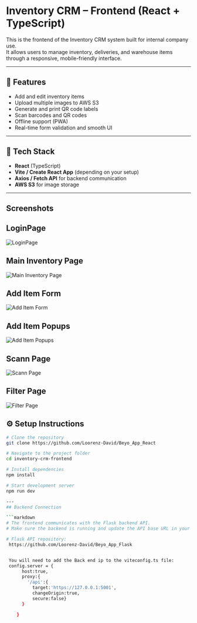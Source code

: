 # Inventory CRM – Frontend (React + TypeScript)

This is the frontend of the Inventory CRM system built for internal company use.  
It allows users to manage inventory, deliveries, and warehouse items through a responsive, mobile-friendly interface.

---

## 🚀 Features
- Add and edit inventory items
- Upload multiple images to AWS S3
- Generate and print QR code labels
- Scan barcodes and QR codes
- Offline support (PWA)
- Real-time form validation and smooth UI

---

## 🧰 Tech Stack
- **React** (TypeScript)
- **Vite / Create React App** (depending on your setup)
- **Axios / Fetch API** for backend communication
- **AWS S3** for image storage

---

## Screenshots

## LoginPage
![LoginPage](assets/screenshots/LoginPage.jpg)

## Main Inventory Page
![Main Inventory Page](assets/screenshots/MainInvPage.jpg)

## Add Item Form
![Add Item Form](assets/screenshots/AddItemPage.jpg)
## Add Item Popups
![Add Item Popups](assets/screenshots/AddItemPopup.jpg)

## Scann Page
![Scann Page](assets/screenshots/ScannerPage.jpg)

## Filter Page
![Filter Page](assets/screenshots/FilterPage.jpg)

## ⚙️ Setup Instructions

```bash
# Clone the repository
git clone https://github.com/Loorenz-David/Beyo_App_React

# Navigate to the project folder
cd inventory-crm-frontend

# Install dependencies
npm install

# Start development server
npm run dev

---
## Backend Connection

```markdown
# The frontend communicates with the Flask backend API.
# Make sure the backend is running and update the API base URL in your environment file:

# Flask API repository:
 https://github.com/Loorenz-David/Beyo_App_Flask


 You will need to add the Back end ip to the viteconfig.ts file:  
 config.server = {
      host:true,
      proxy:{
        '/api':{
          target:'https://127.0.0.1:5001',
          changeOrigin:true,
          secure:false}
      }

    }


